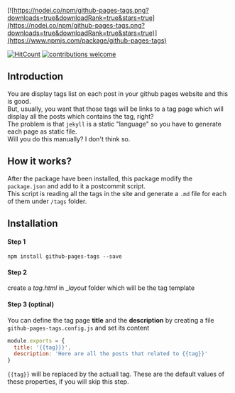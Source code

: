 [![https://nodei.co/npm/github-pages-tags.png?downloads=true&downloadRank=true&stars=true](https://nodei.co/npm/github-pages-tags.png?downloads=true&downloadRank=true&stars=true)](https://www.npmjs.com/package/github-pages-tags)


[![HitCount](https://hits.dwyl.com/moshfeu/github-pages-tags.svg)](https://hits.dwyl.com/dwyl/start-here)
[![contributions welcome](https://img.shields.io/badge/contributions-welcome-brightgreen.svg?style=flat)](https://github.com/moshfeu/github-pages-tags/issues)

## Introduction
You are display tags list on each post in your github pages website and this is good.<br />
But, usually, you want that those tags will be links to a tag page which will display all the posts
which contains the tag, right?<br />
The problem is that `jekyll` is a static "language" so you have to generate each page as static file.<br />
Will you do this manually? I don't think so.

## How it works?

After the package have been installed, this package modify the `package.json` and add to it a postcommit script.<br />
This script is reading all the tags in the site and generate a `.md` file for each of them under `/tags` folder.

## Installation

#### Step 1

```shell
npm install github-pages-tags --save
```

#### Step 2

create a _tag.html_ in __layout_ folder which will be the tag template

#### Step 3 (optinal)

You can define the tag page **title** and the **description** by creating a file `github-pages-tags.config.js` and set its content

```javascript
module.exports = {
  title: '{{tag}}}',
  description: 'Here are all the posts that related to {{tag}}'
}
```

`{{tag}}` will be replaced by the actuall tag.
These are the default values of these properties, if you will skip this step.

